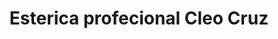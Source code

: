---
title: "Esterica profecional Cleo Cruz"
url: /corozal-sucre/esterica-profecional-cleo-cruz/
shop: cosméticos
---